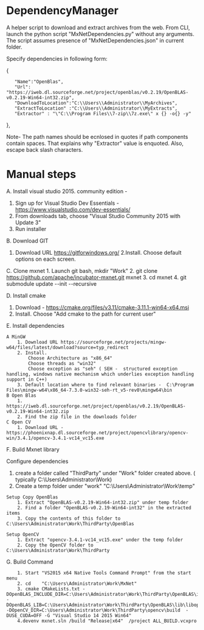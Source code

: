 # DependencyManager
A helper script to download and extract archives from the web.
From CLI, launch the python script "MxNetDependencies.py" without any arguments. The script assumes presence of "MxNetDependencies.json" 
in current folder. 

Specify dependencies in following form:


   {  
   
   	   "Name":"OpenBlas",	
	   "Url": "https://iweb.dl.sourceforge.net/project/openblas/v0.2.19/OpenBLAS-v0.2.19-Win64-int32.zip",
	   "DownloadToLocation":"C:\\Users\\Administrator\\MyArchives",
	   "ExtractToLocation" :"C:\\Users\\Administrator\\MyExtracts",
	   "Extractor" : "\"C:\\Program Files\\7-zip\\7z.exe\" x {} -o{} -y"
	   
   },
    
   Note-  The path names should be ecnlosed in quotes if path components contain spaces. That explains why "Extractor" value is enquoted.
   Also, escape back slash characters. 
   
# Manual steps 

A. Install visual studio 2015. community edition -
  1. Sign up for Visual Studio Dev Essentials - https://www.visualstudio.com/dev-essentials/
  2. From downloads tab, choose "Visual Studio Community 2015 with Update 3"
  3. Run installer

B. Download GIT
   1. Download URL https://gitforwindows.org/
   2.Install. Choose default options on each screen.

C. Clone mxnet
    1. Launch git bash, mkdir "Work"
    2. git clone https://github.com/apache/incubator-mxnet.git mxnet
    3. cd mxnet
    4. git submodule update --init --recursive

D. Install cmake
   1. Download - https://cmake.org/files/v3.11/cmake-3.11.1-win64-x64.msi
   2. Install. Choose "Add cmake to the path for current user"

E. Install dependencies

    A MinGW
        1. Download URL https://sourceforge.net/projects/mingw-w64/files/latest/download?source=typ_redirect
        2. Install.
            Choose Architecture as "x86_64"
            Choose threads as "win32"
            Choose exception as "seh" ( SEH -  structured exception handling, windows native mechanism which underlies exception handling support in C++)
        3. Default location where to find relevant binaries -  C:\Program Files\mingw-w64\x86_64-7.3.0-win32-seh-rt_v5-rev0\mingw64\bin
    B Open Blas
        1. https://iweb.dl.sourceforge.net/project/openblas/v0.2.19/OpenBLAS-v0.2.19-Win64-int32.zip
        2. Find the zip file in the downloads folder
    C Open CV
        1. Download URL - https://phoenixnap.dl.sourceforge.net/project/opencvlibrary/opencv-win/3.4.1/opencv-3.4.1-vc14_vc15.exe


F. Build Mxnet library

   Configure dependencies
   
   1. create a folder called "ThirdParty" under "Work" folder created above. ( typically C:\Users\Administrator\Work)
   2. Create a temp folder under "work" "C:\Users\Administrator\Work\temp"

    Setup Copy OpenBlas
        1. Extract "OpenBLAS-v0.2.19-Win64-int32.zip" under temp folder
        2. Find a folder "OpenBLAS-v0.2.19-Win64-int32" in the extracted items
        3. Copy the contents of this folder to   C:\Users\Administrator\Work\ThirdParty\OpenBlas

    Setup OpenCV
        1. Extract "opencv-3.4.1-vc14_vc15.exe" under the temp folder
        2. Copy the OpenCV folder to C:\Users\Administrator\Work\ThirdParty

 G. Build Command
 
 
        1. Start "VS2015 x64 Native Tools Command Prompt" from the start menu
        2. cd    "C:\Users\Administrator\Work\MxNet"
        3. cmake CMakeLists.txt -DOpenBLAS_INCLUDE_DIR=C:\Users\Administrator\Work\ThirdParty\OpenBLAS\include -   DOpenBLAS_LIB=C:\Users\Administrator\Work\ThirdParty\OpenBLAS\lib\libopenblas.dll.a -DOpenCV_DIR=C:\Users\Administrator\Work\ThirdParty\opencv\build  -DUSE_CUDA=OFF -G "Visual Studio 14 2015 Win64"
        4.devenv mxnet.sln /build "Release|x64"  /project ALL_BUILD.vcxpro
